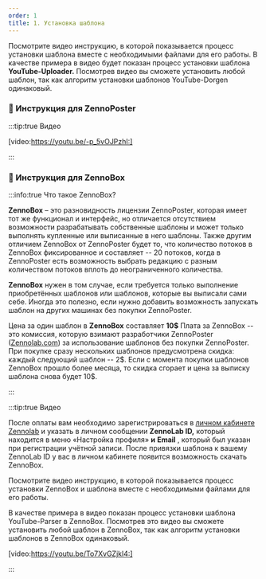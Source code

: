 ```yaml
---
order: 1
title: 1. Установка шаблона
---
```


Посмотрите видео инструкцию, в которой показывается процесс установки шаблона вместе с необходимыми файлами для его работы. В качестве примера в видео будет показан процесс установки шаблона **YouTube-Uploader.** Посмотрев видео вы сможете установить любой шаблон, так как алгоритм установки шаблонов YouTube-Dorgen одинаковый.

### 🔹 Инструкция **для ZennoPoster**

:::tip:true Видео

[video:https://youtu.be/-p_5vOJPzhI:]

:::

### 🔹 И**нструкция для ZennoBox**

:::info:true Что такое ZennoBox?

**ZennoBox** – это разновидность лицензии ZennoPoster, которая имеет тот же функционал и интерфейс, но отличается отсутствием возможности разрабатывать собственные шаблоны и может только выполнять купленные или выписанные в него шаблоны. Также другим отличием ZennoBox от ZennoPoster будет то, что количество потоков в ZennoBox фиксированное и составляет -- 20 потоков, когда в ZennoPoster есть возможность выбрать редакцию с разным количеством потоков вплоть до неограниченного количества.

**ZennoBox** нужен в том случае, если требуется только выполнение приобретённых шаблонов или шаблонов, которые вы выписали сами себе. Иногда это полезно, если нужно добавить возможность запускать шаблон на других машинах без покупки ZennoPoster.

Цена за один шаблон в **ZennoBox** составляет **10\$** Плата за ZennoBox -- это комиссия, которую взимают разработчики ZennoPoster ([Zennolab.com](http://Zennolab.com)) за использование шаблонов без покупки ZennoPoster. При покупке сразу нескольких шаблонов предусмотрена скидка: каждый следующий шаблон -- 2\$. Если с момента покупки шаблонов ZennoBox прошло более месяца, то скидка сгорает и цена за выписку шаблона снова будет 10\$.

:::

:::tip:true Видео

После оплаты вам необходимо зарегистрироваться в [личном кабинете Zennolab](https://userarea.zennolab.com/lk/login.aspx) и указать в личном сообщении **ZennoLab ID,** который находится в меню «Настройка профиля» **и** **Email** , который был указан при регистрации учётной записи. После привязки шаблона к вашему ZennoLab ID у вас в личном кабинете появится возможность скачать ZennoBox.

Посмотрите видео инструкцию, в которой показывается процесс установки ZennoBox и шаблона вместе с необходимыми файлами для его работы.

В качестве примера в видео показан процесс установки шаблона YouTube-Parser в ZennoBox. Посмотрев это видео вы сможете установить любой шаблон в ZennoBox, так как алгоритм установки шаблонов в ZennoBox одинаковый.

[video:https://youtu.be/To7XvGZjkl4:]



:::



